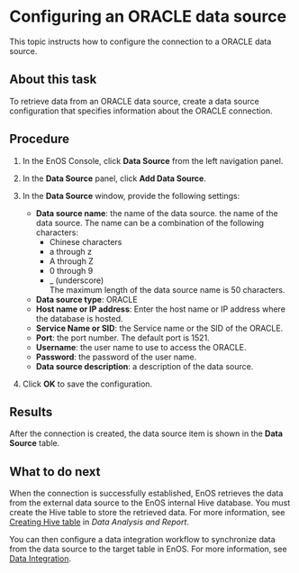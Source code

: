 # Configuring an ORACLE data source

This topic instructs how to configure the connection to a ORACLE data source.

## About this task
To retrieve data from an ORACLE data source, create a data source configuration that specifies information about the ORACLE connection.

## Procedure

1. In the EnOS Console, click **Data Source** from the left navigation panel.

2. In the **Data Source** panel, click **Add Data Source**.

3. In the **Data Source** window, provide the following settings:

   - **Data source name**:  the name of the data source. the name of the data source. The name can be a combination of the following characters:
     - Chinese characters
     - a through z
     - A through Z
     - 0 through 9
     - _ (underscore)  
     The maximum length of the data source name is 50 characters.
   - **Data source type**: ORACLE
   - **Host name or IP address**: Enter the host name or IP address where the database is hosted.     
   - **Service Name or SID**: the Service name or the SID of the ORACLE.
   - **Port**: the port number. The default port is 1521.
   - **Username**: the user name to use to access the ORACLE.
   - **Password**: the password of the user name.
   - **Data source description**: a description of the data source.

4. Click **OK** to save the configuration.

## Results

After the connection is created, the data source item is shown in the **Data Source** table.

## What to do next

When the connection is successfully established, EnOS retrieves the data from the external data source to the EnOS internal Hive database. You must create the Hive table to store the retrieved data. For more information, see [Creating Hive table](https://docs.envisioniot.com/docs/analysis-report/en/latest/data_explorer/creating_hivetable.html) in *Data Analysis and Report*.

You can then configure a data integration workflow to synchronize data from the data source to the target table in EnOS. For more information, see [Data Integration](../data_integration/index).
